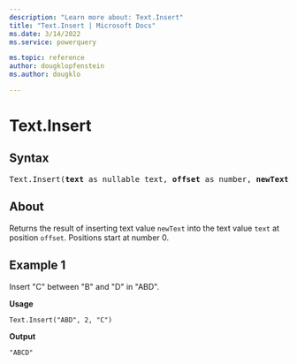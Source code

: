 ```yaml
---
description: "Learn more about: Text.Insert"
title: "Text.Insert | Microsoft Docs"
ms.date: 3/14/2022
ms.service: powerquery

ms.topic: reference
author: dougklopfenstein
ms.author: dougklo

---
```

# Text.Insert

## Syntax

<pre>
Text.Insert(<b>text</b> as nullable text, <b>offset</b> as number, <b>newText</b> as text) as nullable text
</pre>
  
## About

Returns the result of inserting text value `newText` into the text value `text` at position `offset`. Positions start at number 0.

## Example 1

Insert "C" between "B" and "D" in "ABD".

**Usage**

```powerquery-m
Text.Insert("ABD", 2, "C")
```

**Output**

`"ABCD"`
